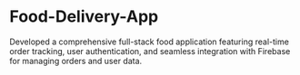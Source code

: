 # Food-Delivery-App
Developed a comprehensive full-stack food application featuring real-time order tracking, user authentication, and seamless integration with Firebase for managing orders and user data.
